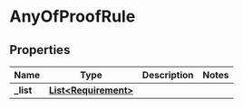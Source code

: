 

# AnyOfProofRule


## Properties

| Name | Type | Description | Notes |
|------------ | ------------- | ------------- | -------------|
|**_list** | [**List&lt;Requirement&gt;**](Requirement.md) |  |  |



